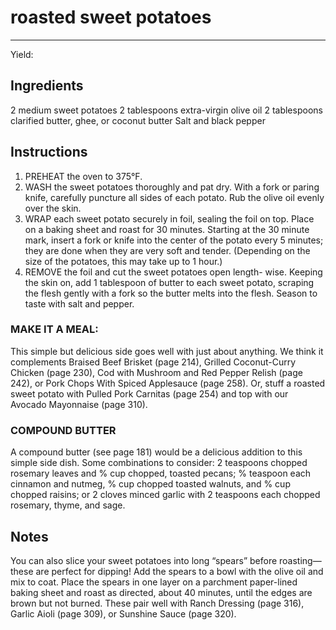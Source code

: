 # roasted sweet potatoes
---
Yield: 

## Ingredients
2 medium sweet potatoes
2 tablespoons extra-virgin olive oil
2 tablespoons clarified butter, ghee,
or coconut butter
Salt and black pepper

## Instructions
1. PREHEAT the oven to 375°F.
2. WASH the sweet potatoes thoroughly and pat dry. With
a fork or paring knife, carefully puncture all sides of each
potato. Rub the olive oil evenly over the skin.
3. WRAP each sweet potato securely in foil, sealing the foil
on top. Place on a baking sheet and roast for 30 minutes.
Starting at the 30 minute mark, insert a fork or knife into
the center of the potato every 5 minutes; they are done
when they are very soft and tender. (Depending on the size
of the potatoes, this may take up to 1 hour.)
4. REMOVE the foil and cut the sweet potatoes open length-
wise. Keeping the skin on, add 1 tablespoon of butter to
each sweet potato, scraping the flesh gently with a fork so
the butter melts into the flesh. Season to taste with salt and
pepper.


### MAKE IT A MEAL: 
This simple but delicious side goes
well with just about anything. We think it complements
Braised Beef Brisket (page 214), Grilled Coconut-Curry
Chicken (page 230), Cod with Mushroom and Red Pepper
Relish (page 242), or Pork Chops With Spiced Applesauce
(page 258). Or, stuff a roasted sweet potato with Pulled
Pork Carnitas (page 254) and top with our Avocado
Mayonnaise (page 310).

### COMPOUND BUTTER 
A compound butter (see page 181)
would be a delicious addition to this simple side dish. Some
combinations to consider: 2 teaspoons chopped rosemary
leaves and % cup chopped, toasted pecans; % teaspoon each
cinnamon and nutmeg, % cup chopped toasted walnuts,
and % cup chopped raisins; or 2 cloves minced garlic with 2
teaspoons each chopped rosemary, thyme, and sage.

## Notes

You can also slice your sweet potatoes
into long “spears” before roasting—these
are perfect for dipping! Add the spears
to a bowl with the olive oil and mix to
coat. Place the spears in one layer on
a parchment paper-lined baking sheet
and roast as directed, about 40 minutes,
until the edges are brown but not burned.
These pair well with Ranch Dressing
(page 316), Garlic Aioli (page 309), or
Sunshine Sauce (page 320).